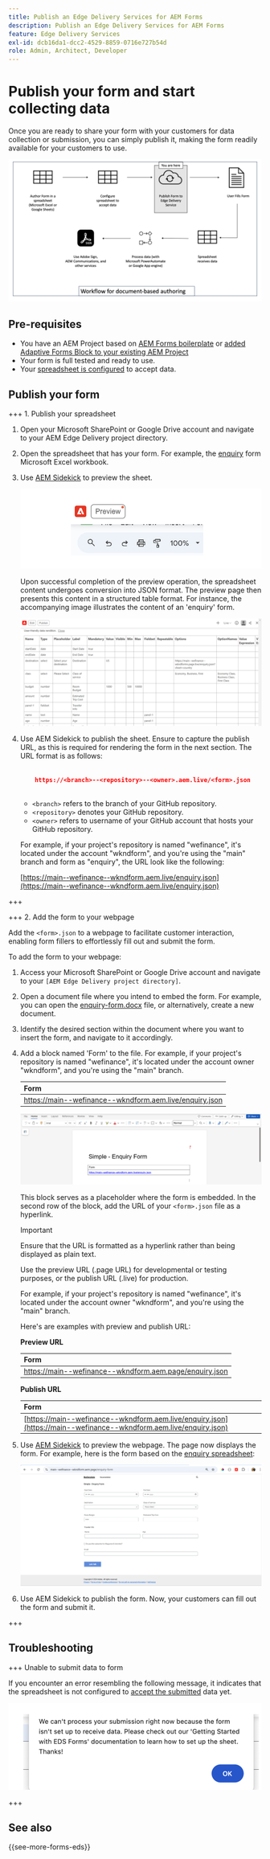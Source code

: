 ```yaml
---
title: Publish an Edge Delivery Services for AEM Forms 
description: Publish an Edge Delivery Services for AEM Forms 
feature: Edge Delivery Services
exl-id: dcb16da1-dcc2-4529-8859-0716e727b54d
role: Admin, Architect, Developer
---
```

# Publish your form and start collecting data

Once you are ready to share your form with your customers for data collection or submission, you can simply publish it, making the form readily available for your customers to use.

![Document-based Authoring  ecosystem](/help/edge/assets/document-based-authoring-workflow-publish-form.png)

## Pre-requisites

* You have an AEM Project based on [AEM Forms boilerplate](/help/edge/docs/forms/tutorial.md#create-a-new-aem-project-pre-configured-with-adaptive-forms-block) or [added Adaptive Forms Block to your existing AEM Project](/help/edge/docs/forms/tutorial.md#add-adaptive-forms-block-to-your-existing-aem-project) 
* Your form is full tested and ready to use. 
* Your [spreadsheet is configured](/help/edge/docs/forms/submit-forms.md) to accept data.


## Publish your form  

+++ 1. Publish your spreadsheet

1. Open your Microsoft SharePoint or Google Drive account and navigate to your AEM Edge Delivery project directory.

1. Open the spreadsheet that has your form. For example, the [enquiry](/help/edge/assets/enquiry.xlsx) form Microsoft Excel workbook. 

1. Use [AEM Sidekick](https://www.aem.live/developer/tutorial#preview-and-publish-your-content) to preview the sheet. 

    ![Use AEM Sidekick to preview the sheet](/help/edge/assets/preview-form.png)

    Upon successful completion of the preview operation, the spreadsheet content undergoes conversion into JSON format. The preview page then presents this content in a structured table format. For instance, the accompanying image illustrates the content of an 'enquiry' form.

    ![Forms Preview JSON Format](/help/edge/assets/forms-preview-json-format.png)

1. Use AEM Sidekick to publish the sheet. Ensure to capture the publish URL, as this is required for rendering the form in the next section. The URL format is as follows:


    ```JSON

        https://<branch>--<repository>--<owner>.aem.live/<form>.json
       
    ```

    * `<branch>` refers to the branch of your GitHub repository. 
    * `<repository>` denotes your GitHub repository. 
    * `<owner>` refers to username of your GitHub account that hosts your GitHub repository.

    For example, if your project's repository is named "wefinance", it's located under the account "wkndform", and you're using the "main" branch and form as "enquiry", the URL look like the following:

    [https://main--wefinance--wkndform.aem.live/enquiry.json](https://main--wefinance--wkndform.aem.live/enquiry.json)

+++

+++ 2. Add the form to your webpage

Add the `<form>.json` to a webpage to facilitate customer interaction, enabling form fillers to effortlessly fill out and submit the form.


To add the form to your webpage:

1. Access your Microsoft SharePoint or Google Drive account and navigate to your `[AEM Edge Delivery project directory]`.

2. Open a document file where you intend to embed the form. For example, you can open the [enquiry-form.docx](/help/edge/assets/enquiry-form.docx) file, or alternatively, create a new document.
 
3. Identify the desired section within the document where you want to insert the form, and navigate to it accordingly.

4. Add a block named 'Form' to the file. For example, if your project's repository is named "wefinance", it's located under the account owner "wkndform", and you're using the "main" branch.

    | Form  |
    |---|
    | [https://main--wefinance--wkndform.aem.live/enquiry.json ](https://main--wefinance--wkndform.aem.live/enquiry.json)  |

    ![Add a block named 'Form' to the file](/help/edge/assets/enquiry-doc-to-embed-form.png)

    This block serves as a placeholder where the form is embedded. In the second row of the block, add the URL of your `<form>.json` file as a hyperlink. 
    
     >[!IMPORTANT]
     >
     >
     > Ensure that the URL is formatted as a hyperlink rather than being displayed as plain text.
    
    Use the preview URL (.page URL) for developmental or testing purposes, or the publish URL (.live) for production. 
    
    For example, if your project's repository is named "wefinance", it's located under the account owner "wkndform", and you're using the "main" branch.

    Here's are examples with preview and publish URL: 

    **Preview URL**

    | Form  |
    |---|
    | [https://main--wefinance--wkndform.aem.page/enquiry.json ](https://main--wefinance--wkndform.aem.page/enquiry.json)  |


    **Publish URL**

    | Form  |
    |---|
    | [https://main--wefinance--wkndform.aem.live/enquiry.json](https://main--wefinance--wkndform.aem.live/enquiry.json)  |

5. Use [AEM Sidekick](https://www.aem.live/developer/tutorial#preview-and-publish-your-content) to preview the webpage. The page now displays the form. For example, here is the form based on the [enquiry spreadsheet](/help/edge/assets/enquiry.xlsx): 


    ![A sample EDS form](/help/edge/assets/updated-form.png)

1. Use AEM Sidekick to publish the form. Now, your customers can fill out the form and submit it. 

+++ 
    
## Troubleshooting 

+++ Unable to submit data to form

If you encounter an error resembling the following message, it indicates that the spreadsheet is not configured to [accept the submitted](/help/edge/docs/forms/submit-forms.md) data yet.

![error on form submission](/help/edge/assets/form-error.png)

+++


## See also

{{see-more-forms-eds}}
